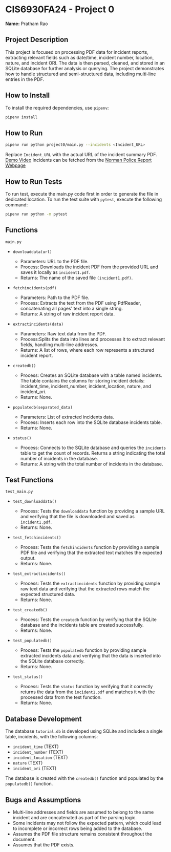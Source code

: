 # CIS6930FA24 - Project 0

**Name:** Pratham Rao

## Project Description
This project is focused on processing PDF data for incident reports, extracting relevant fields such as date/time, incident number, location, nature, and incident ORI. The data is then parsed, cleaned, and stored in an SQLite database for further analysis or querying. The project demonstrates how to handle structured and semi-structured data, including multi-line entries in the PDF.

## How to Install
To install the required dependencies, use `pipenv`:

```bash
pipenv install
```

## How to Run
```bash
pipenv run python project0/main.py --incidents <Incident_URL>
```
Replace `Incident_URL` with the actual URL of the incident summary PDF.
[Demo Video](https://github.com/user-attachments/assets/d5fa41f4-091a-44af-b5b2-2873759435ab)
Incidents can be fetched from the [Norman Police Report Webpage](https://www.normanok.gov/public-safety/police-department/crime-prevention-data/department-activity-reports)
## How to Run Tests
To run test, execute the main.py code first in order to generate the file in dedicated location.
To run the test suite with `pytest`, execute the following command:
```bash
pipenv run python -m pytest
```

## Functions
`main.py`
* `downloaddata(url)`
  * Parameters: URL to the PDF file.
  * Process: Downloads the incident PDF from the provided URL and saves it locally as `incident1.pdf`.
  * Returns: The name of the saved file `(incident1.pdf)`.

* `fetchincidents(pdf)`
  * Parameters: Path to the PDF file.
  * Process: Extracts the text from the PDF using PdfReader, concatenating all pages' text into a single string.
  * Returns: A string of raw incident report data.

* `extractincidents(data)`
  * Parameters: Raw text data from the PDF.
  * Process:Splits the data into lines and processes it to extract relevant fields, handling multi-line addresses.
  * Returns: A list of rows, where each row represents a structured incident report.

* `createdb()`
  * Process: Creates an SQLite database with a table named incidents. The table contains the columns for storing incident details: incident_time, incident_number, incident_location, nature, and incident_ori.
  * Returns: None.

* `populatedb(separated_data)`
  * Parameters: List of extracted incidents data.
  * Process: Inserts each row into the SQLite database incidents table.
  * Returns: None.

* `status()`
  * Process: Connects to the SQLite database and queries the `incidents` table to get the count of records. Returns a string indicating the total number of incidents in the database.
  * Returns: A string with the total number of incidents in the database.


## Test Functions
`test_main.py`
* `test_downloaddata()`
  * Process: Tests the `downloaddata` function by providing a sample URL and verifying that the file is downloaded and saved as `incident1.pdf`.
  * Returns: None.

* `test_fetchincidents()`
  * Process: Tests the `fetchincidents` function by providing a sample PDF file and verifying that the extracted text matches the expected output.
  * Returns: None.

* `test_extractincidents()`
  * Process: Tests the `extractincidents` function by providing sample raw text data and verifying that the extracted rows match the expected structured data.
  * Returns: None.

* `test_createdb()`
  * Process: Tests the `createdb` function by verifying that the SQLite database and the incidents table are created successfully.
  * Returns: None.

* `test_populatedb()`
  * Process: Tests the `populatedb` function by providing sample extracted incidents data and verifying that the data is inserted into the SQLite database correctly.
  * Returns: None.

* `test_status()`
  * Process: Tests the `status` function by verifying that it correctly returns the data from the `incident1.pdf` and matches it with the processed data from the test function.
  * Returns: None.

## Database Development
The database `tutorial.db` is developed using SQLite and includes a single table, incidents, with the following columns:
* `incident_time` (TEXT)
* `incident_number` (TEXT)
* `incident_location` (TEXT)
* `nature` (TEXT)
* `incident_ori` (TEXT)

The database is created with the `createdb()` function and populated by the `populatedb()` function.
## Bugs and Assumptions
* Multi-line addresses and fields are assumed to belong to the same incident and are concatenated as part of the parsing logic.
* Some incidents may not follow the expected pattern, which could lead to incomplete or incorrect rows being added to the database.
* Assumes the PDF file structure remains consistent throughout the document.
* Assumes that the PDF exists.

